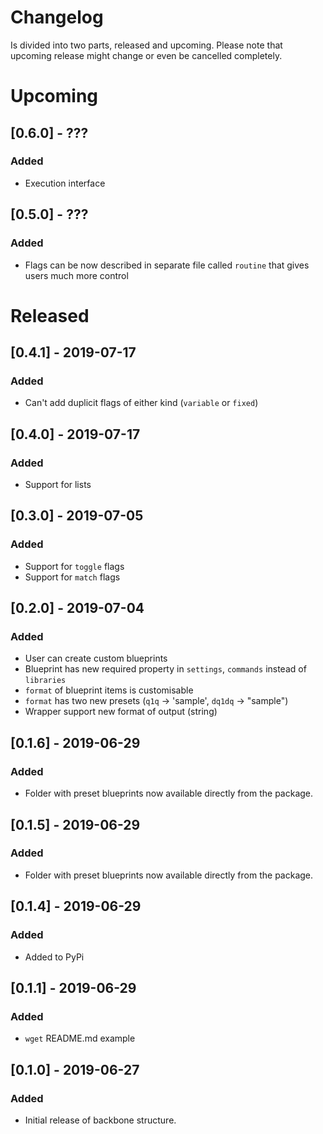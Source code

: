# Changelog

Is divided into two parts, released and upcoming. Please note that upcoming release might change
or even be cancelled completely.

<!---
## [0.1.5] - 2019-06-29
### Added
- This CHANGELOG file to hopefully serve as an evolving example of a
  standardized open source project CHANGELOG.
- CNAME file to enable GitHub Pages custom domain
- README now contains answers to common questions about CHANGELOGs
- Good examples and basic guidelines, including proper date formatting.
- Counter-examples: "What makes unicorns cry?"

### Changed
- Start using "changelog" over "change log" since it's the common usage.
- Start versioning based on the current English version at 0.3.0 to help
translation authors keep things up-to-date.
- Rewrite "What makes unicorns cry?" section.
- Rewrite "Ignoring Deprecations" sub-section to clarify the ideal
  scenario.
- Improve "Commit log diffs" sub-section to further argument against
  them.
- Merge "Why can’t people just use a git log diff?" with "Commit log
  diffs"
- Fix typos in Simplified Chinese and Traditional Chinese translations.
- Fix typos in Brazilian Portuguese translation.
- Fix typos in Turkish translation.
- Fix typos in Czech translation.
- Fix typos in Swedish translation.
- Improve phrasing in French translation.
- Fix phrasing and spelling in German translation.

### Removed
- Section about "changelog" vs "CHANGELOG". --->

# Upcoming

## [0.6.0] - ???
### Added
- Execution interface

## [0.5.0] - ???
### Added
- Flags can be now described in separate file called `routine` that gives users much more control

# Released

## [0.4.1] - 2019-07-17
### Added
- Can't add duplicit flags of either kind (`variable` or `fixed`)

## [0.4.0] - 2019-07-17
### Added
- Support for lists

## [0.3.0] - 2019-07-05
### Added
- Support for `toggle` flags
- Support for `match` flags

## [0.2.0] - 2019-07-04
### Added
- User can create custom blueprints
- Blueprint has new required property in `settings`, `commands` instead of `libraries`
- `format` of blueprint items is customisable
- `format` has two new presets (`q1q` -> 'sample', `dq1dq` -> "sample")
- Wrapper support new format of output (string)


## [0.1.6] - 2019-06-29
### Added
- Folder with preset blueprints now available directly from the package.

## [0.1.5] - 2019-06-29
### Added
- Folder with preset blueprints now available directly from the package.

## [0.1.4] - 2019-06-29
### Added
- Added to PyPi 

## [0.1.1] - 2019-06-29
### Added
- `wget` README.md example

## [0.1.0] - 2019-06-27
### Added
- Initial release of backbone structure.